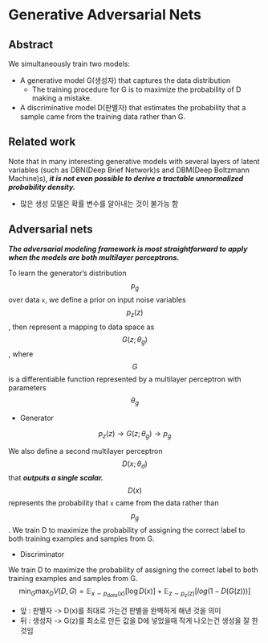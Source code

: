 # Generative Adversarial Nets

## Abstract

We simultaneously train two models:

- A generative model G(생성자) that captures the data distribution
  - The training procedure for G is to maximize the probability of D making a mistake.
- A discriminative model D(판별자) that estimates the probability that a sample came from the training data rather than G. 

## Related work

Note that in many interesting generative models with several layers of latent variables (such as DBN(Deep Brief Network)s and DBM(Deep Boltzmann Machine)s), ***it is not even possible to derive a tractable unnormalized probability density.***

- 많은 생성 모델은 확률 변수를 알아내는 것이 불가능 함

## Adversarial nets

***The adversarial modeling framework is most straightforward to apply when the models are both multilayer perceptrons.*** 

To learn the generator’s distribution $$p_g$$ over data `x`, we define a prior on input noise variables $$p_z(z)$$,  then represent a  mapping to data space as $$G(z;\theta_g)$$,  where $$G$$ is  a differentiable function represented by a multilayer perceptron with parameters $$\theta_g$$

- Generator

$$
p_z(z) \rightarrow G(z;\theta_g) \rightarrow p_g
$$

We also define a second multilayer perceptron $$D(x;\theta_d)$$ that ***outputs a single scalar.*** $$D(x)$$ represents the probability that `x` came from the data rather than $$p_g$$.  We train D to maximize the probability of assigning the correct label to both training examples and samples from G. 

- Discriminator

We train D to maximize the probability of assigning the correct label to both training examples and samples from G.
$$
\min_G\max_D V(D,G) = \mathbb{E}_{x \sim p_{data}(x)}[\log D(x)] + \mathbb{E}_{z \sim p_z(z)}[log(1 - D(G(z)))]
$$

- 앞 : 판별자 -> D(x)를 최대로 가는건 판별을 완벽하게 해낸 것을 의미
- 뒤 : 생성자 -> G(z)를 최소로 만든 값을 D에 넣었을때 작게 나오는건 생성을 잘 한것임

